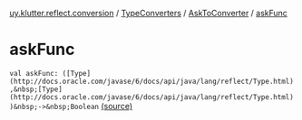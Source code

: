 [uy.klutter.reflect.conversion](../../index.md) / [TypeConverters](../index.md) / [AskToConverter](index.md) / [askFunc](.)


# askFunc
`val askFunc: ([Type](http://docs.oracle.com/javase/6/docs/api/java/lang/reflect/Type.html),&nbsp;[Type](http://docs.oracle.com/javase/6/docs/api/java/lang/reflect/Type.html))&nbsp;->&nbsp;Boolean` [(source)](https://github.com/kohesive/klutter/blob/master/reflect-core-jdk6/src/main/kotlin/uy/klutter/reflect/conversion/Converters.kt#L100)


